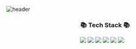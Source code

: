 ![header](https://capsule-render.vercel.app/api?type=wave&color=auto&height=300&section=header&text=Hi,%20I`m%20Quri⚡&fontSize=90)
<h3 align="center" dir="auto"><a id="user-content--tech-stack-" class="anchor" aria-hidden="true" tabindex="-1" href="#-tech-stack-"><svg class="octicon octicon-link" viewBox="0 0 16 16" version="1.1" width="16" height="16" aria-hidden="true"></svg></a>📚 Tech Stack 📚</h3>
<p align="center"><img src="https://img.shields.io/badge/Python-3766AB?style=flat-square&logo=Python&logoColor=white"/> </a><img src="https://img.shields.io/badge/VisualStudioCode-5C2D91?style=flat-square&logo=visualstudio&logoColor=white"/></a>
<img src="https://img.shields.io/badge/Tableau-E97627?style=flat-square&logo=tableau&logoColor=white"/></a>
<img src="https://img.shields.io/badge/MySQL-4479A1?style=flat-square&logo=mysql&logoColor=white"/></a>
<img src="https://img.shields.io/badge/Amazon RDS-527FFF?style=flat-square&logo=amazonrds&logoColor=white"/></a>
<img src="https://img.shields.io/badge/GitHub-181717?style=flat-square&logo=github&logoColor=white"/></a>
<!---
JoQri/JoQri is a ✨ special ✨🌱💞️ 📫 😄👋👀 repository because its `README.md` (this file) appears on your GitHub profile.
You can click the Preview link to take a look at your changes.
--->
